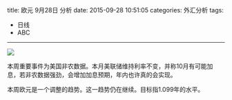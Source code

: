 title: 欧元 9月28日 分析
date: 2015-09-28 10:51:05
categories: 外汇分析
tags:
- 日线
- ABC
---
![](http://eurusd.qiniudn.com/102.png)

本周重要事件为美国非农数据。本月美联储维持利率不变，并称10月有可能加息，若非农数据强劲，会增加加息预期，年内也许真的会实现。

本周欧元是一个调整的趋势。这一趋势仍在继续。目标指1.099年的水平。

